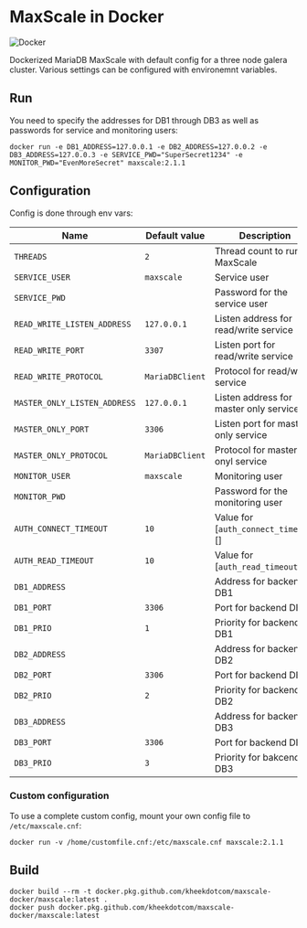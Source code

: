 # MaxScale in Docker

![Docker](https://github.com/kheekdotcom/maxscale-docker/workflows/Docker/badge.svg)

Dockerized MariaDB MaxScale with default config for a three node galera cluster. Various settings can be configured with environemnt variables.

## Run
You need to specify the addresses for DB1 through DB3 as well as passwords for service and monitoring users:
```
docker run -e DB1_ADDRESS=127.0.0.1 -e DB2_ADDRESS=127.0.0.2 -e DB3_ADDRESS=127.0.0.3 -e SERVICE_PWD="SuperSecret1234" -e MONITOR_PWD="EvenMoreSecret" maxscale:2.1.1
```
## Configuration
Config is done through env vars:

| Name                          | Default value       | Description                             |
|-------------------------------|---------------------|-----------------------------------------|
| `THREADS`                     | `2`                 | Thread count to run MaxScale            |
| `SERVICE_USER`                | `maxscale`          | Service user                            |
| `SERVICE_PWD`                 |                     | Password for the service user           |
| `READ_WRITE_LISTEN_ADDRESS`   | `127.0.0.1`         | Listen address for read/write service   |
| `READ_WRITE_PORT`             | `3307`              | Listen port for read/write service      |
| `READ_WRITE_PROTOCOL`         | `MariaDBClient`     | Protocol for read/write service         |
| `MASTER_ONLY_LISTEN_ADDRESS`  | `127.0.0.1`         | Listen address for master only service  |
| `MASTER_ONLY_PORT`            | `3306`              | Listen port for master only service     |
| `MASTER_ONLY_PROTOCOL`        | `MariaDBClient`     | Protocol for master onyl service        |
| `MONITOR_USER`                | `maxscale`          | Monitoring user                         |
| `MONITOR_PWD`                 |                     | Password for the monitoring user        |
| `AUTH_CONNECT_TIMEOUT`        | `10`                | Value for [`auth_connect_timeout`][]    |
| `AUTH_READ_TIMEOUT`           | `10`                | Value for [`auth_read_timeout`][]       |
| `DB1_ADDRESS`                 |                     | Address for backend DB1                 |
| `DB1_PORT`                    | `3306`              | Port for backend DB1                    |
| `DB1_PRIO`                    | `1`                 | Priority for backend DB1                |
| `DB2_ADDRESS`                 |                     | Address for backend DB2                 |
| `DB2_PORT`                    | `3306`              | Port for backend DB2                    |
| `DB2_PRIO`                    | `2`                 | Priority for backend DB2                |
| `DB3_ADDRESS`                 |                     | Address for backend DB3                 |
| `DB3_PORT`                    | `3306`              | Port for backend DB3                    |
| `DB3_PRIO`                    | `3`                 | Priority for bakcend DB3                |

### Custom configuration
To use a complete custom config, mount your own config file to `/etc/maxscale.cnf`:

```
docker run -v /home/customfile.cnf:/etc/maxscale.cnf maxscale:2.1.1
```

## Build
```
docker build --rm -t docker.pkg.github.com/kheekdotcom/maxscale-docker/maxscale:latest .
docker push docker.pkg.github.com/kheekdotcom/maxscale-docker/maxscale:latest
```

[auth_connect_timeout]: https://github.com/mariadb-corporation/MaxScale/blob/develop/Documentation/Getting-Started/Configuration-Guide.md#auth_connect_timeout
[auth_read_timeout]: https://github.com/mariadb-corporation/MaxScale/blob/develop/Documentation/Getting-Started/Configuration-Guide.md#auth_read_timeout
